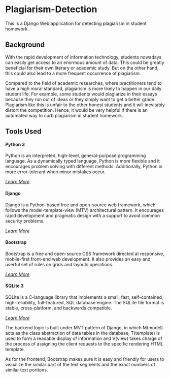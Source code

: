 # Plagiarism-Detection
This is a Django Web application for detecting plagiarism in student homework.

## Background

With the rapid development of information technology, students nowadays can easily get access to an enormous amount of data. This could be greatly beneficial for their own literary or academic study. But on the other hand, this could also lead to a more frequent occurrence of plagiarism. <br/>

Compared to the field of academic researches, where practitioners tend to have a high moral standard, plagiarism is more likely to happen in our daily student life. For example, some students would plagiarize in their essays because they run out of ideas or they simply want to get a better grade. Plagiarism like this is unfair to the other honest students and it will inevitably distort the competition. Hence, it would be very helpful if there is an automated way to curb plagiarism in student homework.

## Tools Used
#### Python 3
Python is an interpreted, high-level, general-purpose programming language. As a dynamically typed language, Python is more flexible and it encourages problem solving with different methods. Additionally, Python is more error-tolerant when minor mistakes occur.

*[Learn More](https://www.python.org/)*

#### Django
Django is a Python-based free and open-source web framework, which follows the model-template-view (MTV) architectural pattern. It encourages rapid development and pragmatic design with a support to avoid common security problems.

*[Learn More](https://www.djangoproject.com/)*

#### Bootstrap
Bootstrap is a free and open-source CSS framework directed at responsive, mobile-first front-end web development. It also provides an easy and userful set of rules on grids and layouts operations.

*[Learn More](https://getbootstrap.com/)*

#### SQLite 3
SQLite is a C-language library that implements a small, fast, self-contained, high-reliability, full-featured, SQL database engine. The SQLite file format is stable, cross-platform, and backwards compatible.

*[Learn More](https://www.sqlite.org/index.html)*

The backend logic is built under MVT pattern of Django, in which M(model) acts as the class abstraction of data tables in the database, T(template) is used to form a readable display of information and V(view) takes charge of the process of assigning the client requests to the specific rendering HTML template.

As for the frontend, Bootstrap makes sure it is easy and friendly for users to visualize the similar part of the text segments and the exact numbers of similar text portions.
